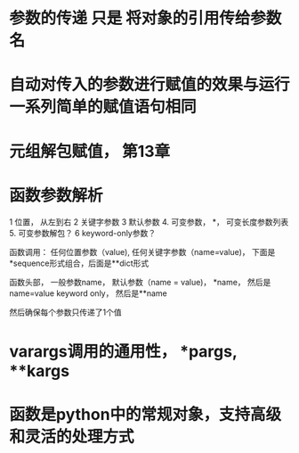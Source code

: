 # 参数的传递 只是 将对象的引用传给参数名

# 自动对传入的参数进行赋值的效果与运行一系列简单的赋值语句相同

# 元组解包赋值， 第13章


# 函数参数解析
1 位置， 从左到右
2 关键字参数
3 默认参数
4. 可变参数， *， 可变长度参数列表
5. 可变参数解包？
6 keyword-only参数？

函数调用： 任何位置参数（value), 任何关键字参数（name=value)， 下面是*sequence形式组合，后面是**dict形式

函数头部， 一般参数name， 默认参数（name = value)， *name， 然后是name=value keyword only， 然后是**name

然后确保每个参数只传递了1个值


# varargs调用的通用性， *pargs, **kargs

# 函数是python中的常规对象，支持高级和灵活的处理方式